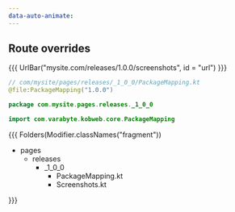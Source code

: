 ```yaml
---
data-auto-animate:
---
```


## <span data-id="title">Route overrides</span>

{{{ UrlBar("mysite.com/releases/1.0.0/screenshots", id = "url") }}}

```kotlin 0|2|0 [code]
// com/mysite/pages/releases/_1_0_0/PackageMapping.kt
@file:PackageMapping("1.0.0")

package com.mysite.pages.releases._1_0_0

import com.varabyte.kobweb.core.PackageMapping
```

{{{ Folders(Modifier.classNames("fragment"))

* pages
  * releases 
    * _1_0_0
      * PackageMapping.kt
      * Screenshots.kt

}}}
